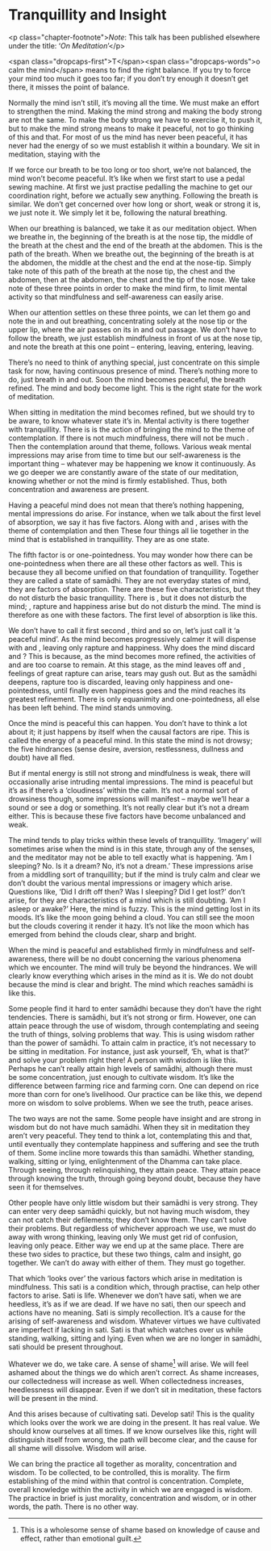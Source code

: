 Tranquillity and Insight
========================

\<p class="chapter-footnote"\>*Note*: This talk has been published
elsewhere under the title: ‘*On Meditation*’\</p\>

\<span class="dropcaps-first"\>T\</span\>\<span
class="dropcaps-words"\>o calm the mind\</span\> means to find the right
balance. If you try to force your mind too much it goes too far; if you
don’t try enough it doesn’t get there, it misses the point of balance.

Normally the mind isn’t still, it’s moving all the time. We must make an
effort to strengthen the mind. Making the mind strong and making the
body strong are not the same. To make the body strong we have to
exercise it, to push it, but to make the mind strong means to make it
peaceful, not to go thinking of this and that. For most of us the mind
has never been peaceful, it has never had the energy of so we must
establish it within a boundary. We sit in meditation, staying with the

If we force our breath to be too long or too short, we’re not balanced,
the mind won’t become peaceful. It’s like when we first start to use a
pedal sewing machine. At first we just practise pedalling the machine to
get our coordination right, before we actually sew anything. Following
the breath is similar. We don’t get concerned over how long or short,
weak or strong it is, we just note it. We simply let it be, following
the natural breathing.

When our breathing is balanced, we take it as our meditation object.
When we breathe in, the beginning of the breath is at the nose tip, the
middle of the breath at the chest and the end of the breath at the
abdomen. This is the path of the breath. When we breathe out, the
beginning of the breath is at the abdomen, the middle at the chest and
the end at the nose-tip. Simply take note of this path of the breath at
the nose tip, the chest and the abdomen, then at the abdomen, the chest
and the tip of the nose. We take note of these three points in order to
make the mind firm, to limit mental activity so that mindfulness and
self-awareness can easily arise.

When our attention settles on these three points, we can let them go and
note the in and out breathing, concentrating solely at the nose tip or
the upper lip, where the air passes on its in and out passage. We don’t
have to follow the breath, we just establish mindfulness in front of us
at the nose tip, and note the breath at this one point – entering,
leaving, entering, leaving.

There’s no need to think of anything special, just concentrate on this
simple task for now, having continuous presence of mind. There’s nothing
more to do, just breath in and out. Soon the mind becomes peaceful, the
breath refined. The mind and body become light. This is the right state
for the work of meditation.

When sitting in meditation the mind becomes refined, but we should try
to be aware, to know whatever state it’s in. Mental activity is there
together with tranquillity. There is is the action of bringing the mind
to the theme of contemplation. If there is not much mindfulness, there
will not be much . Then the contemplation around that theme, follows.
Various weak mental impressions may arise from time to time but our
self-awareness is the important thing – whatever may be happening we
know it continuously. As we go deeper we are constantly aware of the
state of our meditation, knowing whether or not the mind is firmly
established. Thus, both concentration and awareness are present.

Having a peaceful mind does not mean that there’s nothing happening,
mental impressions do arise. For instance, when we talk about the first
level of absorption, we say it has five factors. Along with and , arises
with the theme of contemplation and then These four things all lie
together in the mind that is established in tranquillity. They are as
one state.

The fifth factor is or one-pointedness. You may wonder how there can be
one-pointedness when there are all these other factors as well. This is
because they all become unified on that foundation of tranquillity.
Together they are called a state of samādhi. They are not everyday
states of mind, they are factors of absorption. There are these five
characteristics, but they do not disturb the basic tranquillity. There
is , but it does not disturb the mind; , rapture and happiness arise but
do not disturb the mind. The mind is therefore as one with these
factors. The first level of absorption is like this.

We don’t have to call it first second , third and so on, let’s just call
it ‘a peaceful mind’. As the mind becomes progressively calmer it will
dispense with and , leaving only rapture and happiness. Why does the
mind discard and ? This is because, as the mind becomes more refined,
the activities of and are too coarse to remain. At this stage, as the
mind leaves off and , feelings of great rapture can arise, tears may
gush out. But as the samādhi deepens, rapture too is discarded, leaving
only happiness and one-pointedness, until finally even happiness goes
and the mind reaches its greatest refinement. There is only equanimity
and one-pointedness, all else has been left behind. The mind stands
unmoving.

Once the mind is peaceful this can happen. You don’t have to think a lot
about it; it just happens by itself when the causal factors are ripe.
This is called the energy of a peaceful mind. In this state the mind is
not drowsy; the five hindrances (sense desire, aversion, restlessness,
dullness and doubt) have all fled.

But if mental energy is still not strong and mindfulness is weak, there
will occasionally arise intruding mental impressions. The mind is
peaceful but it’s as if there’s a ‘cloudiness’ within the calm. It’s not
a normal sort of drowsiness though, some impressions will manifest –
maybe we’ll hear a sound or see a dog or something. It’s not really
clear but it’s not a dream either. This is because these five factors
have become unbalanced and weak.

The mind tends to play tricks within these levels of tranquillity.
‘Imagery’ will sometimes arise when the mind is in this state, through
any of the senses, and the meditator may not be able to tell exactly
what is happening. ‘Am I sleeping? No. Is it a dream? No, it’s not a
dream.’ These impressions arise from a middling sort of tranquillity;
but if the mind is truly calm and clear we don’t doubt the various
mental impressions or imagery which arise. Questions like, ‘Did I drift
off then? Was I sleeping? Did I get lost?’ don’t arise, for they are
characteristics of a mind which is still doubting. ‘Am I asleep or
awake?’ Here, the mind is fuzzy. This is the mind getting lost in its
moods. It’s like the moon going behind a cloud. You can still see the
moon but the clouds covering it render it hazy. It’s not like the moon
which has emerged from behind the clouds clear, sharp and bright.

When the mind is peaceful and established firmly in mindfulness and
self-awareness, there will be no doubt concerning the various phenomena
which we encounter. The mind will truly be beyond the hindrances. We
will clearly know everything which arises in the mind as it is. We do
not doubt because the mind is clear and bright. The mind which reaches
samādhi is like this.

Some people find it hard to enter samādhi because they don’t have the
right tendencies. There is samādhi, but it’s not strong or firm.
However, one can attain peace through the use of wisdom, through
contemplating and seeing the truth of things, solving problems that way.
This is using wisdom rather than the power of samādhi. To attain calm in
practice, it’s not necessary to be sitting in meditation. For instance,
just ask yourself, ‘Eh, what is that?’ and solve your problem right
there! A person with wisdom is like this. Perhaps he can’t really attain
high levels of samādhi, although there must be some concentration, just
enough to cultivate wisdom. It’s like the difference between farming
rice and farming corn. One can depend on rice more than corn for one’s
livelihood. Our practice can be like this, we depend more on wisdom to
solve problems. When we see the truth, peace arises.

The two ways are not the same. Some people have insight and are strong
in wisdom but do not have much samādhi. When they sit in meditation they
aren’t very peaceful. They tend to think a lot, contemplating this and
that, until eventually they contemplate happiness and suffering and see
the truth of them. Some incline more towards this than samādhi. Whether
standing, walking, sitting or lying, enlightenment of the Dhamma can
take place. Through seeing, through relinquishing, they attain peace.
They attain peace through knowing the truth, through going beyond doubt,
because they have seen it for themselves.

Other people have only little wisdom but their samādhi is very strong.
They can enter very deep samādhi quickly, but not having much wisdom,
they can not catch their defilements; they don’t know them. They can’t
solve their problems. But regardless of whichever approach we use, we
must do away with wrong thinking, leaving only We must get rid of
confusion, leaving only peace. Either way we end up at the same place.
There are these two sides to practice, but these two things, calm and
insight, go together. We can’t do away with either of them. They must go
together.

That which ‘looks over’ the various factors which arise in meditation is
mindfulness. This sati is a condition which, through practise, can help
other factors to arise. Sati is life. Whenever we don’t have sati, when
we are heedless, it’s as if we are dead. If we have no sati, then our
speech and actions have no meaning. Sati is simply recollection. It’s a
cause for the arising of self-awareness and wisdom. Whatever virtues we
have cultivated are imperfect if lacking in sati. Sati is that which
watches over us while standing, walking, sitting and lying. Even when we
are no longer in samādhi, sati should be present throughout.

Whatever we do, we take care. A sense of shame[^1] will arise. We will
feel ashamed about the things we do which aren’t correct. As shame
increases, our collectedness will increase as well. When collectedness
increases, heedlessness will disappear. Even if we don’t sit in
meditation, these factors will be present in the mind.

And this arises because of cultivating sati. Develop sati! This is the
quality which looks over the work we are doing in the present. It has
real value. We should know ourselves at all times. If we know ourselves
like this, right will distinguish itself from wrong, the path will
become clear, and the cause for all shame will dissolve. Wisdom will
arise.

We can bring the practice all together as morality, concentration and
wisdom. To be collected, to be controlled, this is morality. The firm
establishing of the mind within that control is concentration. Complete,
overall knowledge within the activity in which we are engaged is wisdom.
The practice in brief is just morality, concentration and wisdom, or in
other words, the path. There is no other way.

[^1]: This is a wholesome sense of shame based on knowledge of cause and
    effect, rather than emotional guilt.
